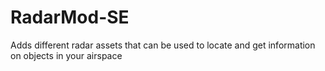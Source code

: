 # RadarMod-SE
Adds different radar assets that can be used to locate and get information on objects in your airspace
